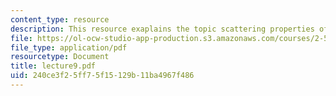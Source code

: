 ```yaml
---
content_type: resource
description: This resource exaplains the topic scattering properties of particulates.
file: https://ol-ocw-studio-app-production.s3.amazonaws.com/courses/2-58j-radiative-transfer-spring-2006/240ce3f25ff75f15129b11ba4967f486_lecture9.pdf
file_type: application/pdf
resourcetype: Document
title: lecture9.pdf
uid: 240ce3f2-5ff7-5f15-129b-11ba4967f486
---
```


